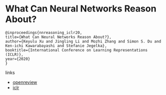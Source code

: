 # What Can Neural Networks Reason About?

```
@inproceedings{nnreasoning_iclr20,
title={What Can Neural Networks Reason About?},
author={Keyulu Xu and Jingling Li and Mozhi Zhang and Simon S. Du and Ken-ichi Kawarabayashi and Stefanie Jegelka},
booktitle={International Conference on Learning Representations (ICLR)},
year={2020}
}
```

links
- [openreview](https://openreview.net/forum?id=rJxbJeHFPS)
- [iclr](https://iclr.cc/virtual_2020/poster_rJxbJeHFPS.html)
